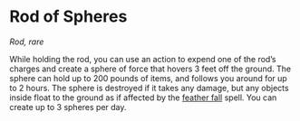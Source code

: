 # Rod of Spheres
*Rod, rare*

While holding the rod, you can use an action to expend one of the rod’s charges and create a sphere of force that hovers 3 feet off the ground. The sphere can hold up to 200 pounds of items, and follows you around for up to 2 hours. The sphere is destroyed if it takes any damage, but any objects inside float to the ground as if affected by the [feather fall](/Magic/Spells/feather-fall.md) spell. You can create up to 3 spheres per day.
